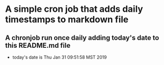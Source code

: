 A simple cron job that adds daily timestamps to markdown file
============================================================
## A chronjob run once daily adding today's date to this README.md file
* today's date is Thu Jan 31 09:51:58 MST 2019
